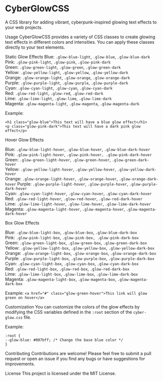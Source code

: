 # CyberGlowCSS
A CSS library for adding vibrant, cyberpunk-inspired glowing text effects to your web projects.

Usage
CyberGlowCSS provides a variety of CSS classes to create glowing text effects in different colors and intensities. You can apply these classes directly to your text elements.

Static Glow Effects
Blue: ```.glow-blue-light```, ```.glow-blue```, ```.glow-blue-dark```\
Pink: ```.glow-pink-light```, ```.glow-pink```, ```.glow-pink-dark```\
Green: ```.glow-green-light```, ```.glow-green```, ```.glow-green-dark```\
Yellow: ```.glow-yellow-light```, ```.glow-yellow```, ```.glow-yellow-dark```\
Orange: ```.glow-orange-light```, ```.glow-orange```, ```.glow-orange-dark```\
Purple: ```.glow-purple-light```, ```.glow-purple```, ```.glow-purple-dark```\
Cyan: ```.glow-cyan-light```, ```.glow-cyan```, ```.glow-cyan-dark```\
Red: ```.glow-red-light```, ```.glow-red```, ```.glow-red-dark```\
Lime: ```.glow-lime-light```, ```.glow-lime```, ```.glow-lime-dark```\
Magenta: ```.glow-magenta-light```, ```.glow-magenta```, ```.glow-magenta-dark```


Example:

```
<h1 class="glow-blue">This text will have a blue glow effect</h1>
<p class="glow-pink-dark">This text will have a dark pink glow effect</p> 
```

Hover Glow Effects

Blue: ```.glow-blue-light-hover```, ```.glow-blue-hover```, ```.glow-blue-dark-hover```\
Pink: ```.glow-pink-light-hover```, ```.glow-pink-hover, .glow-pink-dark-hover```\
Green: ```.glow-green-light-hover```, ```.glow-green-hover```, ```.glow-green-dark-hover```\
Yellow: ```.glow-yellow-light-hover```, ```.glow-yellow-hover```, ```.glow-yellow-dark-hover```\
Orange: ```.glow-orange-light-hover```, ```.glow-orange-hover```, ```.glow-orange-dark-hover```
Purple: ```.glow-purple-light-hover```, ```.glow-purple-hover```, ```.glow-purple-dark-hover```\
Cyan: ```.glow-cyan-light-hover```, ```.glow-cyan-hover```, ```.glow-cyan-dark-hover```\
Red: ```.glow-red-light-hover```, ```.glow-red-hover```, ```.glow-red-dark-hover```\
Lime: ```.glow-lime-light-hover```, ```.glow-lime-hover```, ```.glow-lime-dark-hover```\
Magenta: ```.glow-magenta-light-hover```, ```.glow-magenta-hover```, ```.glow-magenta-dark-hover```

Box Glow Effects

Blue: ```.glow-blue-light-box```, ```.glow-blue-box```, ```.glow-blue-dark-box```\
Pink: ```.glow-pink-light-box```, ```.glow-pink-box, .glow-pink-dark-box```\
Green: ```.glow-green-light-box```, ```.glow-green-box```, ```.glow-green-dark-box```\
Yellow: ```.glow-yellow-light-box```, ```.glow-yellow-box```, ```.glow-yellow-dark-box```\
Orange: ```.glow-orange-light-box```, ```.glow-orange-box```, ```.glow-orange-dark-box```
Purple: ```.glow-purple-light-box```, ```.glow-purple-box```, ```.glow-purple-dark-box```\
Cyan: ```.glow-cyan-light-box```, ```.glow-cyan-box```, ```.glow-cyan-dark-box```\
Red: ```.glow-red-light-box```, ```.glow-red-box```, ```.glow-red-dark-box```\
Lime: ```.glow-lime-light-box```, ```.glow-lime-box```, ```.glow-lime-dark-box```\
Magenta: ```.glow-magenta-light-box```, ```.glow-magenta-box```, ```.glow-magenta-dark-box```

Example:
```<a href="#" class="glow-green-hover">This link will glow green on hover</a>```

Customization
You can customize the colors of the glow effects by modifying the CSS variables defined in the ```:root``` section of the ```cyber-glow.css``` file.

Example:

```
:root {
--glow-blue: #007bff; /* Change the base blue color */
}
```
Contributing
Contributions are welcome! Please feel free to submit a pull request or open an issue if you find any bugs or have suggestions for improvements. 

License
This project is licensed under the MIT License.